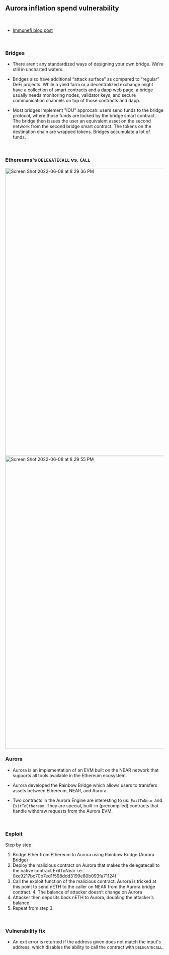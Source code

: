 ## Aurora inflation spend vulnerability

<br>

* [Immunefi blog post](https://medium.com/immunefi/aurora-infinite-spend-bugfix-review-6m-payout-e635d24273d)

<br>

### Bridges

* There aren’t any standardized ways of designing your own bridge. We’re still in uncharted waters.

* Bridges also have additional “attack surface” as compared to “regular” DeFi projects. While a yield farm or a decentralized exchange might have a collection of smart contracts and a dapp web page, a bridge usually needs monitoring nodes, validator keys, and secure communication channels on top of those contracts and dapp.

* Most bridges implement "IOU" approcah: users send funds to the bridge protocol, where those funds are locked by the bridge smart contract. The bridge then issues the user an equivalent asset on the second network from the second bridge smart contract. The tokens on the destination chain are wrapped tokens. Bridges accumulate a lot of funds.

<br>

### Ethereums's `DELEGATECALL` vs. `CALL`


<img width="914" alt="Screen Shot 2022-06-08 at 8 29 36 PM" src="https://user-images.githubusercontent.com/1130416/172758401-b10c11fe-8fb4-42bf-b3be-3ffc4682ef9a.png">
<img width="929" alt="Screen Shot 2022-06-08 at 8 29 55 PM" src="https://user-images.githubusercontent.com/1130416/172758414-6a6d531d-dc6c-4507-b0cf-6cd63e4d0858.png">


<br>

### Aurora

* Aurora is an implementation of an EVM built on the NEAR network that supports all tools available in the Ethereum ecosystem.

* Aurora developed the Rainbow Bridge which allows users to transfers assets between Ethereum, NEAR, and Aurora.

* Two contracts in the Aurora Engine are interesting to us: `ExitToNear` and `ExitToEthereum`. They are special, built-in (precompiled) contracts that handle withdraw requests from the Aurora EVM.

<br>

### Exploit

Step by step:

1. Bridge Ether from Ethereum to Aurora using Rainbow Bridge (Aurora Bridge)
2. Deploy the malicious contract on Aurora that makes the delegatecall to the native contract ExitToNear i.e. 0xe9217bc70b7ed1f598ddd3199e80b093fa71124f
3. Call the exploit function of the malicious contract. Aurora is tricked at this point to send nETH to the caller on NEAR from the Aurora bridge contract. 4. The balance of attacker doesn’t change on Aurora
5. Attacker then deposits back nETH to Aurora, doubling the attacker’s balance
6. Repeat from step 3.



<br>

### Vulnerability fix

* An exit error is returned if the address given does not match the input's address, which disables the ability to call the contract with `DELEGATECALL`.
